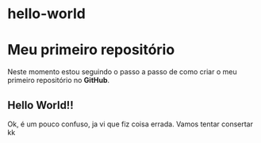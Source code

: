 # hello-world
<h1>Meu primeiro repositório</h1>

<p>Neste momento estou seguindo o passo a passo de como criar o meu primeiro repositório no <b>GitHub</b>.</p>

<h2>Hello World!!</h2>
<p>Ok, é um pouco confuso, ja vi que fiz coisa errada. Vamos tentar consertar kk </p>
